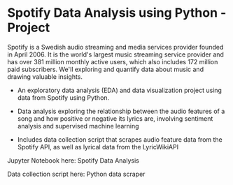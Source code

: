# Spotify Data Analysis using Python - Project

Spotify is a Swedish audio streaming and media services provider founded in April 2006. It is the world's largest music streaming service provider and has over 381 million monthly active users, which also includes 172 million paid subscribers. We'll exploring and quantify data about music and drawing valuable insights.

- An exploratory data analysis (EDA) and data visualization project using data from Spotify using Python.

- Data analysis exploring the relationship between the audio features of a song and how positive or negative its lyrics are, involving sentiment analysis and supervised machine learning
- Includes data collection script that scrapes audio feature data from the Spotify API, as well as lyrical data from the LyricWikiAPI

Jupyter Notebook here: Spotify Data Analysis

Data collection script here: Python data scraper

